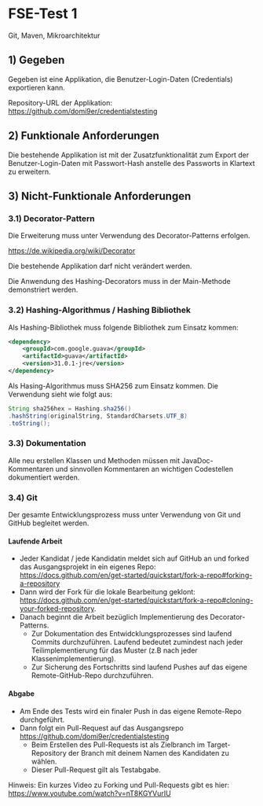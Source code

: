 # FSE-Test 1

Git, Maven, Mikroarchitektur

## 1) Gegeben
Gegeben ist eine Applikation, die Benutzer-Login-Daten (Credentials) exportieren kann. 

Repository-URL der Applikation: https://github.com/domi9er/credentialstesting

## 2) Funktionale Anforderungen
Die bestehende Applikation ist mit der Zusatzfunktionalität zum Export der Benutzer-Login-Daten mit Passwort-Hash anstelle des Passworts in Klartext zu erweitern.

## 3) Nicht-Funktionale Anforderungen
### 3.1) Decorator-Pattern
Die Erweiterung muss unter Verwendung des Decorator-Patterns erfolgen.

https://de.wikipedia.org/wiki/Decorator

Die bestehende Applikation darf nicht verändert werden. 

Die Anwendung des Hashing-Decorators muss in der Main-Methode demonstriert werden.

### 3.2) Hashing-Algorithmus / Hashing Bibliothek
Als Hashing-Bibliothek muss folgende Bibliothek zum Einsatz kommen:

```xml
<dependency>
    <groupId>com.google.guava</groupId>
    <artifactId>guava</artifactId>
    <version>31.0.1-jre</version>
</dependency>
```

Als Hasing-Algorithmus muss SHA256 zum Einsatz kommen. Die Verwendung sieht wie folgt aus:

```java
String sha256hex = Hashing.sha256()
.hashString(originalString, StandardCharsets.UTF_8)
.toString();
```

### 3.3) Dokumentation
Alle neu erstellen Klassen und Methoden müssen mit JavaDoc-Kommentaren und sinnvollen Kommentaren an wichtigen Codestellen dokumentiert werden.

### 3.4) Git
Der gesamte Entwicklungsprozess muss unter Verwendung von Git und GitHub begleitet werden. 

#### Laufende Arbeit
- Jeder Kandidat / jede Kandidatin meldet sich auf GitHub an und forked das Ausgangsprojekt in ein eigenes Repo: https://docs.github.com/en/get-started/quickstart/fork-a-repo#forking-a-repository
- Dann wird der Fork für die lokale Bearbeitung geklont: https://docs.github.com/en/get-started/quickstart/fork-a-repo#cloning-your-forked-repository.
- Danach beginnt die Arbeit bezüglich Implementierung des Decorator-Patterns. 
    - Zur Dokumentation des Entwidcklungsprozesses sind laufend Commits durchzuführen. Laufend bedeutet zumindest nach jeder Teilimplementierung für das Muster (z.B nach jeder Klassenimplementierung).
    - Zur Sicherung des Fortschritts sind laufend Pushes auf das eigene Remote-GitHub-Repo durchzuführen.

#### Abgabe
- Am Ende des Tests wird ein finaler Push in das eigene Remote-Repo durchgeführt.
- Dann folgt ein Pull-Request auf das Ausgangsrepo https://github.com/domi9er/credentialstesting
    - Beim Erstellen des Pull-Requests ist als Zielbranch im Target-Repository der Branch mit deinem Namen des Kandidaten zu wählen. 
    - Dieser Pull-Request gilt als Testabgabe. 

Hinweis: Ein kurzes Video zu Forking und Pull-Requests gibt es hier: https://www.youtube.com/watch?v=nT8KGYVurIU
